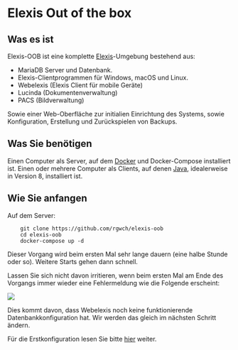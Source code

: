 # Elexis Out of the box

## Was es ist

Elexis-OOB ist eine komplette [Elexis](http://elexis.info)-Umgebung bestehend aus:

* MariaDB Server und Datenbank.
* Elexis-Clientprogrammen für Windows, macOS und Linux.
* Webelexis (Elexis Client für mobile Geräte)
* Lucinda (Dokumentenverwaltung)
* PACS (Bildverwaltung)

Sowie einer Web-Oberfläche zur initialien Einrichtung des Systems, sowie Konfiguration, Erstellung und Zurückspielen von Backups.

## Was Sie benötigen

Einen Computer als Server, auf dem [Docker](http://docker.io) und Docker-Compose installiert ist.
Einen oder mehrere Computer als Clients, auf denen [Java](http://java.sun.com), idealerweise in Version 8, installiert ist.

## Wie Sie anfangen

Auf dem Server:

        git clone https://github.com/rgwch/elexis-oob
        cd elexis-oob
        docker-compose up -d

Dieser Vorgang wird beim ersten Mal sehr lange dauern (eine halbe Stunde oder so). Weitere Starts gehen dann schnell.

Lassen Sie sich nicht davon irritieren, wenn beim ersten Mal am Ende des Vorgangs immer wieder eine Fehlermeldung wie die Folgende erscheint:

![](/images/webelexis_err.png)

Dies kommt davon, dass Webelexis noch keine funktionierende Datenbankkonfiguration hat. Wir werden das gleich im nächsten Schritt ändern.

Für die Erstkonfiguration lesen Sie bitte [hier](config.md) weiter.

